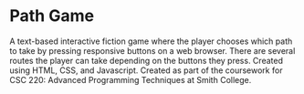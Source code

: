 # Path Game
A text-based interactive fiction game where the player chooses which path to take by pressing responsive buttons on a web browser. There are several routes the player can take depending on the buttons they press. Created using HTML, CSS, and Javascript. Created as part of the coursework for CSC 220: Advanced Programming Techniques at Smith College.
